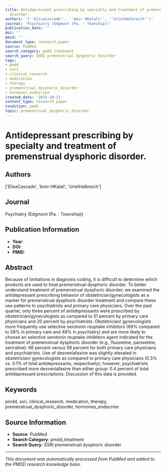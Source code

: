 ```yaml
---
title: Antidepressant prescribing by specialty and treatment of premenstrual dysphoric
  disorder.
authors: '[''ElisaCascade'', ''Amir HKalali'', ''UrielHalbreich'']'
journal: 'Psychiatry (Edgmont (Pa. : Township))'
publication_date: ''
doi: ''
pmid: ''
document_type: research_paper
source: PubMed
search_category: pmdd_treatment
search_query: SSRI premenstrual dysphoric disorder
tags:
- pmdd
- ssri
- clinical_research
- medication
- therapy
- premenstrual_dysphoric_disorder
- hormones_endocrine
created_date: '2025-10-21'
content_type: research_paper
condition: pmdd
topic: premenstrual_dysphoric_disorder
---
```


# Antidepressant prescribing by specialty and treatment of premenstrual dysphoric disorder.

## Authors
['ElisaCascade', 'Amir HKalali', 'UrielHalbreich']

## Journal
Psychiatry (Edgmont (Pa. : Township))

## Publication Information
- **Year**: 
- **DOI**: 
- **PMID**: 

## Abstract
Because of limitations in diagnosis coding, it is difficult to determine which products are used to treat premenstrual dysphoric disorder. To better understand treatment of premenstrual dysphoric disorder, we examined the antidepressant prescribing behavior of obstetrician/gynecologists as a marker for premenstrual dysphoric disorder treatment and compare these use patterns to psychiatrists and primary care physicians. Over the past quarter, only three percent of antidepressants were prescribed by obstetrician/gynecologists as compared to 51 percent by primary care physicians and 20 percent by psychiatrists. Obstetrician/ gynecologists more frequently use selective serotonin reuptake inhibitors (69% compared to 58% in primary care and 48% in psychiatry) and are more likely to choose an selective serotonin reuptake inhibitors agent indicated for the treatment of premenstrual dysphoric disorder (e.g., fluoxetine, paroxetine, sertraline): 66 percent versus 59 percent for both primary care physicians and psychiatrists. Use of desvenlafaxine was slightly elevated in obstetrician/ gynecologists as compared to primary care physicians (0.3% vs. 0.1% of total antidepressants, respectively); however, psychiatrists prescribed more desvenlafaxine than either group: 0.4 percent of total antidepressant prescriptions. Discussion of this data is provided.

## Keywords
pmdd, ssri, clinical_research, medication, therapy, premenstrual_dysphoric_disorder, hormones_endocrine

## Source Information
- **Source**: PubMed
- **Search Category**: pmdd_treatment
- **Search Query**: SSRI premenstrual dysphoric disorder

---
*This document was automatically processed from PubMed and added to the PMDD research knowledge base.*
